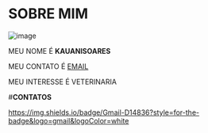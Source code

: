 # SOBRE MIM


![image](https://user-images.githubusercontent.com/105867220/169318316-b965d430-f1ca-44ba-b385-69b10375fd5c.png)

MEU NOME É **KAUANISOARES**

MEU CONTATO É  [EMAIL](kauani.soares.santos@escola.pr.gov.br)

MEU INTERESSE É VETERINARIA

#**CONTATOS**

https://img.shields.io/badge/Gmail-D14836?style=for-the-badge&logo=gmail&logoColor=white
